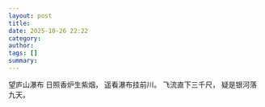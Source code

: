 ```yaml
---
layout: post
title: 
date: 2025-10-26 22:22
category: 
author: 
tags: []
summary: 
---
```


望庐山瀑布
日照香炉生紫烟，
遥看瀑布挂前川。
飞流直下三千尺，
疑是银河落九天。